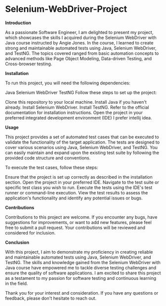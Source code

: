 # Selenium-WebDriver-Project

**Introduction**

As a passionate Software Engineer, I am delighted to present my project, which showcases the skills I acquired during the Selenium WebDriver with Java course instructed by Angie Jones. In the course, I learned to create strong and maintainable automated tests using Java, Selenium WebDriver, and TestNG. The topics covered ranged from basic automation concepts to advanced methods like Page Object Modeling, Data-driven Testing, and Cross-browser testing.

**Installation**

To run this project, you will need the following dependencies:

Java 
Selenium WebDriver 
TestNG 
Follow these steps to set up the project:

Clone this repository to your local machine.
Install Java if you haven't already. 
Install Selenium WebDriver. 
Install TestNG. Refer to the official documentation for installation instructions.
Open the project in your preferred integrated development environment (IDE) I prefer intellij idea.

**Usage**

This project provides a set of automated test cases that can be executed to validate the functionality of the target application. The tests are designed to cover various scenarios using Java, Selenium WebDriver, and TestNG. You can easily maintain and expand upon the existing test suite by following the provided code structure and conventions.

To execute the test cases, follow these steps:

Ensure that the project is set up correctly as described in the installation section.
Open the project in your preferred IDE.
Navigate to the test suite or specific test class you wish to run.
Execute the tests using the IDE's test runner or command-line execution.
View the test results to assess the application's functionality and identify any potential issues or bugs.

**Contributions**

Contributions to this project are welcome. If you encounter any bugs, have suggestions for improvements, or want to add new features, please feel free to submit a pull request. Your contributions will be reviewed and considered for inclusion.

**Conclusion**

With this project, I aim to demonstrate my proficiency in creating reliable and maintainable automated tests using Java, Selenium WebDriver, and TestNG. The skills and knowledge gained from the Selenium WebDriver with Java course have empowered me to tackle diverse testing challenges and ensure the quality of software applications. I am excited to share this project as a testament to my passion for software testing and continuous learning in the field.

Thank you for your interest and consideration. If you have any questions or feedback, please don't hesitate to reach out.
